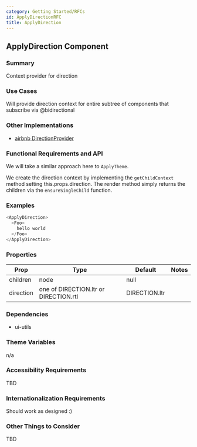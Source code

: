 ```yaml
---
category: Getting Started/RFCs
id: ApplyDirectionRFC
title: ApplyDirection
---
```



## ApplyDirection Component

### Summary
Context provider for direction


### Use Cases
Will provide direction context for entire subtree of components that subscribe via @bidirectional


### Other Implementations
- [airbnb DirectionProvider](https://github.com/airbnb/react-with-direction/blob/master/src/DirectionProvider.jsx)


### Functional Requirements and API
We will take a similar approach here to `ApplyTheme`.

We create the direction context by implementing the `getChildContext` method setting this.props.direction.
The render method simply returns the children via the `ensureSingleChild` function.


### Examples
```javascript
<ApplyDirection>
  <Foo>
    hello world
  </Foo>
</ApplyDirection>

```

### Properties
| Prop     | Type     | Default  | Notes    |
|----------|-------------|----------|----------|
| children | node | null | |
| direction | one of DIRECTION.ltr or DIRECTION.rtl | DIRECTION.ltr | |

### Dependencies
- ui-utils


### Theme Variables
n/a


### Accessibility Requirements
TBD


### Internationalization Requirements
Should work as designed :)


### Other Things to Consider
TBD
